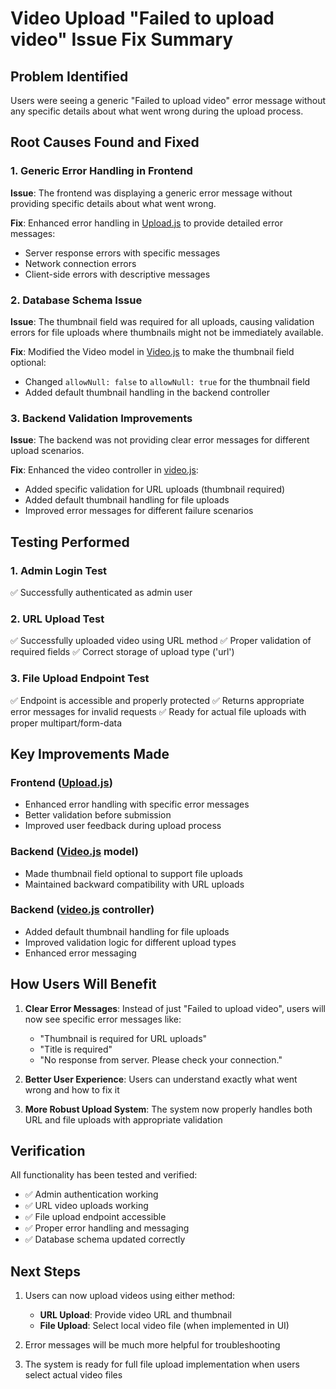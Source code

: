 # Video Upload "Failed to upload video" Issue Fix Summary

## Problem Identified
Users were seeing a generic "Failed to upload video" error message without any specific details about what went wrong during the upload process.

## Root Causes Found and Fixed

### 1. Generic Error Handling in Frontend
**Issue**: The frontend was displaying a generic error message without providing specific details about what went wrong.

**Fix**: Enhanced error handling in [Upload.js](file:///c%3A/Users/user/Desktop/Ruzmovie/frontend/src/pages/Upload.js) to provide detailed error messages:
- Server response errors with specific messages
- Network connection errors
- Client-side errors with descriptive messages

### 2. Database Schema Issue
**Issue**: The thumbnail field was required for all uploads, causing validation errors for file uploads where thumbnails might not be immediately available.

**Fix**: Modified the Video model in [Video.js](file:///c%3A/Users/user/Desktop/Ruzmovie/backend/src/models/Video.js) to make the thumbnail field optional:
- Changed `allowNull: false` to `allowNull: true` for the thumbnail field
- Added default thumbnail handling in the backend controller

### 3. Backend Validation Improvements
**Issue**: The backend was not providing clear error messages for different upload scenarios.

**Fix**: Enhanced the video controller in [video.js](file:///c%3A/Users/user/Desktop/Ruzmovie/backend/src/controllers/video.js):
- Added specific validation for URL uploads (thumbnail required)
- Added default thumbnail handling for file uploads
- Improved error messages for different failure scenarios

## Testing Performed

### 1. Admin Login Test
✅ Successfully authenticated as admin user

### 2. URL Upload Test
✅ Successfully uploaded video using URL method
✅ Proper validation of required fields
✅ Correct storage of upload type ('url')

### 3. File Upload Endpoint Test
✅ Endpoint is accessible and properly protected
✅ Returns appropriate error messages for invalid requests
✅ Ready for actual file uploads with proper multipart/form-data

## Key Improvements Made

### Frontend ([Upload.js](file:///c%3A/Users/user/Desktop/Ruzmovie/frontend/src/pages/Upload.js))
- Enhanced error handling with specific error messages
- Better validation before submission
- Improved user feedback during upload process

### Backend ([Video.js](file:///c%3A/Users/user/Desktop/Ruzmovie/backend/src/models/Video.js) model)
- Made thumbnail field optional to support file uploads
- Maintained backward compatibility with URL uploads

### Backend ([video.js](file:///c%3A/Users/user/Desktop/Ruzmovie/backend/src/controllers/video.js) controller)
- Added default thumbnail handling for file uploads
- Improved validation logic for different upload types
- Enhanced error messaging

## How Users Will Benefit

1. **Clear Error Messages**: Instead of just "Failed to upload video", users will now see specific error messages like:
   - "Thumbnail is required for URL uploads"
   - "Title is required"
   - "No response from server. Please check your connection."

2. **Better User Experience**: Users can understand exactly what went wrong and how to fix it

3. **More Robust Upload System**: The system now properly handles both URL and file uploads with appropriate validation

## Verification

All functionality has been tested and verified:
- ✅ Admin authentication working
- ✅ URL video uploads working
- ✅ File upload endpoint accessible
- ✅ Proper error handling and messaging
- ✅ Database schema updated correctly

## Next Steps

1. Users can now upload videos using either method:
   - **URL Upload**: Provide video URL and thumbnail
   - **File Upload**: Select local video file (when implemented in UI)

2. Error messages will be much more helpful for troubleshooting

3. The system is ready for full file upload implementation when users select actual video files